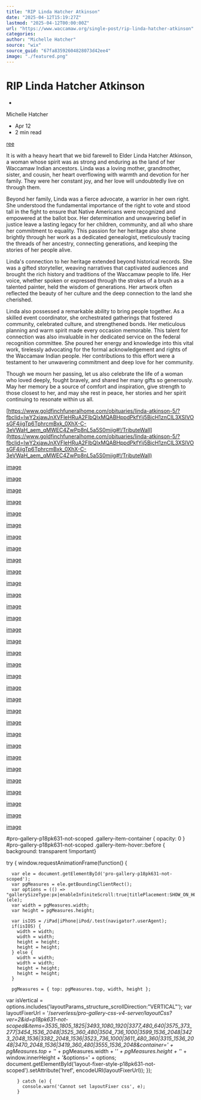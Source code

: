 ```yaml
---
title: "RIP Linda Hatcher Atkinson"
date: "2025-04-12T15:19:27Z"
lastmod: "2025-04-12T00:00:00Z"
url: "https://www.waccamaw.org/single-post/rip-linda-hatcher-atkinson"
categories:
author: "Michelle Hatcher"
source: "wix"
source_guid: "67fa83592604828073d42ee4"
image: "./featured.png"
---
```


# RIP Linda Hatcher Atkinson

-

Michelle Hatcher
- Apr 12
- 2 min read

[ree](https://static.wixstatic.com/media/98a108_a40a4c8398c64f0889c6ce1efd7b9890~mv2.jpg/v1/fill/w_147,h_261,al_c,q_80,usm_0.66_1.00_0.01,blur_2,enc_avif,quality_auto/98a108_a40a4c8398c64f0889c6ce1efd7b9890~mv2.jpg)

It is with a heavy heart that we bid farewell to Elder Linda Hatcher Atkinson, a woman whose spirit was as strong and enduring as the land of her Waccamaw Indian ancestors. Linda was a loving mother, grandmother, sister, and cousin, her heart overflowing with warmth and devotion for her family. They were her constant joy, and her love will undoubtedly live on through them.

Beyond her family, Linda was a fierce advocate, a warrior in her own right. She understood the fundamental importance of the right to vote and stood tall in the fight to ensure that Native Americans were recognized and empowered at the ballot box. Her determination and unwavering belief in justice leave a lasting legacy for her children, community, and all who share her commitment to equality. This passion for her heritage also shone brightly through her work as a dedicated genealogist, meticulously tracing the threads of her ancestry, connecting generations, and keeping the stories of her people alive.

Linda's connection to her heritage extended beyond historical records. She was a gifted storyteller, weaving narratives that captivated audiences and brought the rich history and traditions of the Waccamaw people to life. Her voice, whether spoken or expressed through the strokes of a brush as a talented painter, held the wisdom of generations. Her artwork often reflected the beauty of her culture and the deep connection to the land she cherished.

Linda also possessed a remarkable ability to bring people together. As a skilled event coordinator, she orchestrated gatherings that fostered community, celebrated culture, and strengthened bonds. Her meticulous planning and warm spirit made every occasion memorable. This talent for connection was also invaluable in her dedicated service on the federal recognition committee. She poured her energy and knowledge into this vital work, tirelessly advocating for the formal acknowledgement and rights of the Waccamaw Indian people. Her contributions to this effort were a testament to her unwavering commitment and deep love for her community.

Though we mourn her passing, let us also celebrate the life of a woman who loved deeply, fought bravely, and shared her many gifts so generously. May her memory be a source of comfort and inspiration, give strength to those closest to her, and may she rest in peace, her stories and her spirit continuing to resonate within us all.

[https://www.goldfinchfuneralhome.com/obituaries/linda-atkinson-5/?fbclid=IwY2xjawJnXVFleHRuA2FlbQIxMQABHppdPkfYij5BjcH1znCIL3XSIVOsGF4jigTp6TphrcmBxk_0XhX-C-3eVWaH_aem_qMWEC4ZwPp8nL5a5S0miig#!/TributeWall](https://www.goldfinchfuneralhome.com/obituaries/linda-atkinson-5/?fbclid=IwY2xjawJnXVFleHRuA2FlbQIxMQABHppdPkfYij5BjcH1znCIL3XSIVOsGF4jigTp6TphrcmBxk_0XhX-C-3eVWaH_aem_qMWEC4ZwPp8nL5a5S0miig#!/TributeWall)

[image](https://static.wixstatic.com/media/98a108_558b8bc31da04e7fa950f8c679e67dc4~mv2.jpg/v1/fill/w_490,h_250,fp_0.50_0.50,q_30,blur_30/98a108_558b8bc31da04e7fa950f8c679e67dc4~mv2.jpg)

[image](https://static.wixstatic.com/media/98a108_558b8bc31da04e7fa950f8c679e67dc4~mv2.jpg/v1/fill/w_980,h_500,fp_0.50_0.50,q_90/98a108_558b8bc31da04e7fa950f8c679e67dc4~mv2.jpg)

[image](https://static.wixstatic.com/media/98a108_a40a4c8398c64f0889c6ce1efd7b9890~mv2.jpg/v1/fill/w_490,h_250,fp_0.50_0.50,q_30,blur_30/98a108_a40a4c8398c64f0889c6ce1efd7b9890~mv2.jpg)

[image](https://static.wixstatic.com/media/98a108_a40a4c8398c64f0889c6ce1efd7b9890~mv2.jpg/v1/fill/w_980,h_500,fp_0.50_0.50,q_90/98a108_a40a4c8398c64f0889c6ce1efd7b9890~mv2.jpg)

[image](https://static.wixstatic.com/media/98a108_1aed5c499b1548d186b125476d831a6c~mv2.jpg/v1/fill/w_240,h_250,fp_0.50_0.50,q_30,blur_30/98a108_1aed5c499b1548d186b125476d831a6c~mv2.jpg)

[image](https://static.wixstatic.com/media/98a108_1aed5c499b1548d186b125476d831a6c~mv2.jpg/v1/fill/w_480,h_500,fp_0.50_0.50,q_90/98a108_1aed5c499b1548d186b125476d831a6c~mv2.jpg)

[image](https://static.wixstatic.com/media/98a108_7e05837a7cdb4af9af758703cd610efe~mv2.jpg/v1/fill/w_337,h_250,fp_0.50_0.50,q_30,blur_30/98a108_7e05837a7cdb4af9af758703cd610efe~mv2.jpg)

[image](https://static.wixstatic.com/media/98a108_7e05837a7cdb4af9af758703cd610efe~mv2.jpg)

[image](https://static.wixstatic.com/media/98a108_282441014e9242bfba3a9e1e79e0b3bc~mv2.jpg/v1/fill/w_490,h_250,fp_0.50_0.50,q_30,blur_30/98a108_282441014e9242bfba3a9e1e79e0b3bc~mv2.jpg)

[image](https://static.wixstatic.com/media/98a108_282441014e9242bfba3a9e1e79e0b3bc~mv2.jpg/v1/fill/w_980,h_500,fp_0.50_0.50,q_90/98a108_282441014e9242bfba3a9e1e79e0b3bc~mv2.jpg)

[image](https://static.wixstatic.com/media/98a108_84e24bc1e22d46a2abe5b775f1f98a89~mv2.jpg/v1/fill/w_188,h_250,fp_0.50_0.50,q_30,blur_30/98a108_84e24bc1e22d46a2abe5b775f1f98a89~mv2.jpg)

[image](https://static.wixstatic.com/media/98a108_84e24bc1e22d46a2abe5b775f1f98a89~mv2.jpg)

[image](https://static.wixstatic.com/media/98a108_bab004429a8949b496dc4ec51caab008~mv2.jpg/v1/fill/w_368,h_250,fp_0.50_0.50,q_30,blur_30/98a108_bab004429a8949b496dc4ec51caab008~mv2.jpg)

[image](https://static.wixstatic.com/media/98a108_bab004429a8949b496dc4ec51caab008~mv2.jpg/v1/fill/w_736,h_500,fp_0.50_0.50,q_90/98a108_bab004429a8949b496dc4ec51caab008~mv2.jpg)

[image](https://static.wixstatic.com/media/98a108_61f7a997e46f47f895eeeaa3de273d9c~mv2.jpg/v1/fill/w_490,h_250,fp_0.50_0.50,q_30,blur_30/98a108_61f7a997e46f47f895eeeaa3de273d9c~mv2.jpg)

[image](https://static.wixstatic.com/media/98a108_61f7a997e46f47f895eeeaa3de273d9c~mv2.jpg/v1/fill/w_980,h_500,fp_0.50_0.50,q_90/98a108_61f7a997e46f47f895eeeaa3de273d9c~mv2.jpg)

[image](https://static.wixstatic.com/media/98a108_26da341efe6f40b89f23c05d9420f483~mv2.jpg/v1/fill/w_490,h_250,fp_0.50_0.50,q_30,blur_30/98a108_26da341efe6f40b89f23c05d9420f483~mv2.jpg)

[image](https://static.wixstatic.com/media/98a108_26da341efe6f40b89f23c05d9420f483~mv2.jpg/v1/fill/w_980,h_500,fp_0.50_0.50,q_90/98a108_26da341efe6f40b89f23c05d9420f483~mv2.jpg)

[image](https://static.wixstatic.com/media/98a108_55e94273c24645779e42c60aa68ab7bc~mv2.jpg/v1/fill/w_490,h_250,fp_0.50_0.50,q_30,blur_30/98a108_55e94273c24645779e42c60aa68ab7bc~mv2.jpg)

[image](https://static.wixstatic.com/media/98a108_55e94273c24645779e42c60aa68ab7bc~mv2.jpg/v1/fill/w_980,h_500,fp_0.50_0.50,q_90/98a108_55e94273c24645779e42c60aa68ab7bc~mv2.jpg)

[image](https://static.wixstatic.com/media/98a108_d324f63d45cb4ee39d62247e2bd95f4a~mv2.jpg/v1/fill/w_368,h_250,fp_0.50_0.50,q_30,blur_30/98a108_d324f63d45cb4ee39d62247e2bd95f4a~mv2.jpg)

[image](https://static.wixstatic.com/media/98a108_d324f63d45cb4ee39d62247e2bd95f4a~mv2.jpg/v1/fill/w_736,h_500,fp_0.50_0.50,q_90/98a108_d324f63d45cb4ee39d62247e2bd95f4a~mv2.jpg)

[image](https://static.wixstatic.com/media/98a108_eb2dfe48b8d34caaa87f304b354ad953~mv2.jpg/v1/fill/w_334,h_250,fp_0.50_0.50,q_30,blur_30/98a108_eb2dfe48b8d34caaa87f304b354ad953~mv2.jpg)

[image](https://static.wixstatic.com/media/98a108_eb2dfe48b8d34caaa87f304b354ad953~mv2.jpg)

[image](https://static.wixstatic.com/media/98a108_8f7822d4c8b44c71886bd89e14837759~mv2.jpg/v1/fill/w_490,h_250,fp_0.50_0.50,q_30,blur_30/98a108_8f7822d4c8b44c71886bd89e14837759~mv2.jpg)

[image](https://static.wixstatic.com/media/98a108_8f7822d4c8b44c71886bd89e14837759~mv2.jpg/v1/fill/w_980,h_500,fp_0.50_0.50,q_90/98a108_8f7822d4c8b44c71886bd89e14837759~mv2.jpg)

[image](https://static.wixstatic.com/media/98a108_35ff078be02a491b96e91b42cb34ef08~mv2.jpg/v1/fill/w_490,h_250,fp_0.50_0.50,q_30,blur_30/98a108_35ff078be02a491b96e91b42cb34ef08~mv2.jpg)

[image](https://static.wixstatic.com/media/98a108_35ff078be02a491b96e91b42cb34ef08~mv2.jpg/v1/fill/w_980,h_500,fp_0.50_0.50,q_90/98a108_35ff078be02a491b96e91b42cb34ef08~mv2.jpg)

[image](https://static.wixstatic.com/media/98a108_7956f0e03ee04d47af1c8b8482e230c1~mv2.jpg/v1/fill/w_188,h_250,fp_0.50_0.50,q_30,blur_30/98a108_7956f0e03ee04d47af1c8b8482e230c1~mv2.jpg)

[image](https://static.wixstatic.com/media/98a108_7956f0e03ee04d47af1c8b8482e230c1~mv2.jpg)

[image](https://static.wixstatic.com/media/98a108_83dcab770e43440a80cf6aca560b6d9c~mv2.jpg/v1/fill/w_490,h_250,fp_0.50_0.50,q_30,blur_30/98a108_83dcab770e43440a80cf6aca560b6d9c~mv2.jpg)

[image](https://static.wixstatic.com/media/98a108_83dcab770e43440a80cf6aca560b6d9c~mv2.jpg/v1/fill/w_980,h_500,fp_0.50_0.50,q_90/98a108_83dcab770e43440a80cf6aca560b6d9c~mv2.jpg)

#pro-gallery-p18pk631-not-scoped .gallery-item-container { opacity: 0 }
      #pro-gallery-p18pk631-not-scoped .gallery-item-hover::before { background: transparent !important}

try {
            window.requestAnimationFrame(function() {


      var ele = document.getElementById('pro-gallery-p18pk631-not-scoped');
      var pgMeasures = ele.getBoundingClientRect();
      var options = (() => "gallerySizeType:px|enableInfiniteScroll:true|titlePlacement:SHOW_ON_HOVER|arrowsSize:23|slideshowInfoSize:0|galleryLayout:9|isVertical:false|cubeType:fill|galleryThumbnailsAlignment:none")(ele);
      var width = pgMeasures.width;
      var height = pgMeasures.height;

      var isIOS = /iPad|iPhone|iPod/.test(navigator?.userAgent);
      if(isIOS) {
        width = width;
        width = width;
        height = height;
        height = height;
      } else {
        width = width;
        width = width;
        height = height;
        height = height;
      }

      pgMeasures = { top: pgMeasures.top, width, height };

  var isVertical = options.includes('layoutParams_structure_scrollDirection:"VERTICAL"');
  var layoutFixerUrl =  '/_serverless/pro-gallery-css-v4-server/layoutCss?ver=2&id=p18pk631-not-scoped&items=3535_1805_1825|3493_1080_1920|3377_480_640|3575_373_277|3454_1536_2048|3525_360_480|3504_736_1000|3599_1536_2048|3423_2048_1536|3382_2048_1536|3523_736_1000|3611_480_360|3315_1536_2048|3470_2048_1536|3419_360_480|3555_1536_2048&container=' + pgMeasures.top + '_' + pgMeasures.width + '_' + pgMeasures.height + '_' + window.innerHeight + '&options=' + options;
  document.getElementById('layout-fixer-style-p18pk631-not-scoped').setAttribute('href', encodeURI(layoutFixerUrl));
});


        } catch (e) {
          console.warn('Cannot set layoutFixer css', e);
        }

